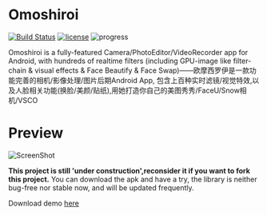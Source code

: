 # Omoshiroi
[![Build Status](https://travis-ci.org/Martin20150405/Omoshiroi.svg?branch=master)](https://travis-ci.org/Martin20150405/Omoshiroi) [![license](https://img.shields.io/github/license/mashape/apistatus.svg)](LECENSE)  ![progress](http://progressed.io/bar/9?title=Progress)

Omoshiroi is a fully-featured Camera/PhotoEditor/VideoRecorder app for Android, with hundreds of realtime filters (including GPU-image like filter-chain & visual effects & Face Beautify & Face Swap)——欧摩西罗伊是一款功能完善的相机/影像处理/图片后期Android App, 包含上百种实时滤镜/视觉特效,以及人脸相关功能(换脸/美颜/贴纸),用她打造你自己的美图秀秀/FaceU/Snow相机/VSCO
 
# Preview
![ScreenShot](https://github.com/Martin20150405/Omoshiroi/blob/master/screenshots/camera_preview.png)

**This project is still 'under construction',reconsider it if you want to fork this project.**
You can download the apk and have a try, the library is neither bug-free nor stable now, and will be updated frequently.

Download demo [here](https://raw.githubusercontent.com/Martin20150405/Omoshiroi/master/app/app-release.apk)